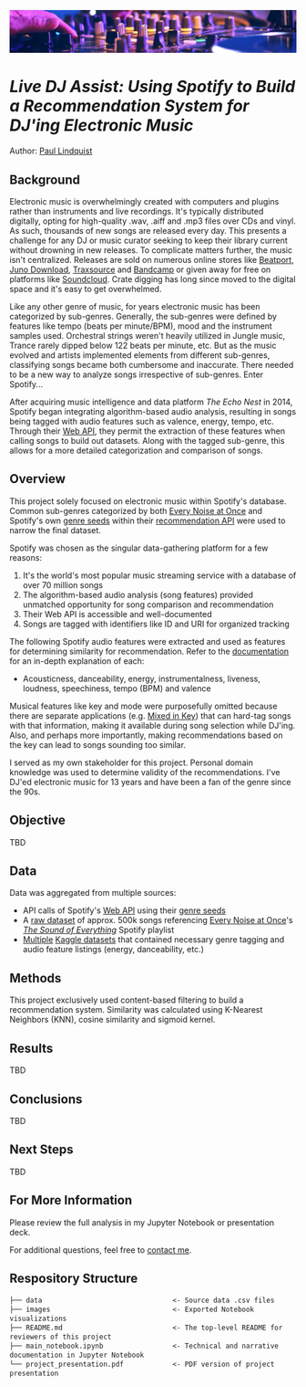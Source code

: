 ![banner](./images/knobs.jpeg)
# *Live DJ Assist: Using Spotify to Build a Recommendation System for DJ'ing Electronic Music*
Author: [Paul Lindquist](https://www.linkedin.com/in/paul-lindquist/)

## Background
Electronic music is overwhelmingly created with computers and plugins rather than instruments and live recordings. It's typically distributed digitally, opting for high-quality .wav, .aiff and .mp3 files over CDs and vinyl. As such, thousands of new songs are released every day. This presents a challenge for any DJ or music curator seeking to keep their library current without drowning in new releases. To complicate matters further, the music isn't centralized. Releases are sold on numerous online stores like [Beatport](https://www.beatport.com/), [Juno Download](https://www.junodownload.com/), [Traxsource](https://www.traxsource.com/) and [Bandcamp](https://bandcamp.com/) or given away for free on platforms like [Soundcloud](https://soundcloud.com/). Crate digging has long since moved to the digital space and it's easy to get overwhelmed.

Like any other genre of music, for years electronic music has been categorized by sub-genres. Generally, the sub-genres were defined by features like tempo (beats per minute/BPM), mood and the instrument samples used. Orchestral strings weren't heavily utilized in Jungle music, Trance rarely dipped below 122 beats per minute, etc. But as the music evolved and artists implemented elements from different sub-genres, classifying songs became both cumbersome and inaccurate. There needed to be a new way to analyze songs irrespective of sub-genres. Enter Spotify...

After acquiring music intelligence and data platform *The Echo Nest* in 2014, Spotify began integrating algorithm-based audio analysis, resulting in songs being tagged with audio features such as valence, energy, tempo, etc. Through their [Web API](https://developer.spotify.com/documentation/web-api/), they permit the extraction of these features when calling songs to build out datasets. Along with the tagged sub-genre, this allows for a more detailed categorization and comparison of songs.

## Overview
This project solely focused on electronic music within Spotify's database. Common sub-genres categorized by both [Every Noise at Once](https://everynoise.com/) and Spotify's own [genre seeds](https://developer.spotify.com/console/get-available-genre-seeds/) within their [recommendation API](https://developer.spotify.com/documentation/web-api/reference/#/operations/get-recommendations) were used to narrow the final dataset.

Spotify was chosen as the singular data-gathering platform for a few reasons:
1. It's the world's most popular music streaming service with a database of over 70 million songs
2. The algorithm-based audio analysis (song features) provided unmatched opportunity for song comparison and recommendation
3. Their Web API is accessible and well-documented
4. Songs are tagged with identifiers like ID and URI for organized tracking

The following Spotify audio features were extracted and used as features for determining similarity for recommendation. Refer to the [documentation](https://developer.spotify.com/documentation/web-api/reference/#/operations/get-several-audio-features) for an in-depth explanation of each:
- Acousticness, danceability, energy, instrumentalness, liveness, loudness, speechiness, tempo (BPM) and valence

Musical features like key and mode were purposefully omitted because there are separate applications (e.g. [Mixed in Key](https://mixedinkey.com/)) that can hard-tag songs with that information, making it available during song selection while DJ'ing. Also, and perhaps more importantly, making recommendations based on the key can lead to songs sounding too similar. 

I served as my own stakeholder for this project. Personal domain knowledge was used to determine validity of the recommendations. I've DJ'ed electronic music for 13 years and have been a fan of the genre since the 90s.

## Objective
TBD

## Data
Data was aggregated from multiple sources:
- API calls of Spotify's [Web API](https://developer.spotify.com/documentation/web-api/) using their [genre seeds](https://developer.spotify.com/console/get-available-genre-seeds/)
- A [raw dataset](https://www.kaggle.com/nikitricky/every-noise-at-once?select=songs.csv) of approx. 500k songs referencing [Every Noise at Once](https://everynoise.com/)'s *[The Sound of Everything](https://open.spotify.com/playlist/69fEt9DN5r4JQATi52sRtq)* Spotify playlist
- [Multiple](https://www.kaggle.com/christinobarbosa/spotify-dataset?select=Spotify_dataset.csv) [Kaggle datasets](https://www.kaggle.com/vatsalmavani/spotify-dataset?select=data) that contained necessary genre tagging and audio feature listings (energy, danceability, etc.)

## Methods
This project exclusively used content-based filtering to build a recommendation system. Similarity was calculated using K-Nearest Neighbors (KNN), cosine similarity and sigmoid kernel.

## Results
TBD

## Conclusions
TBD

## Next Steps
TBD

## For More Information
Please review the full analysis in my Jupyter Notebook or presentation deck.

For additional questions, feel free to [contact me](https://www.linkedin.com/in/paul-lindquist/).

## Respository Structure
```
├── data                                <- Source data .csv files
├── images                              <- Exported Notebook visualizations
├── README.md                           <- The top-level README for reviewers of this project
├── main_notebook.ipynb                 <- Technical and narrative documentation in Jupyter Notebook
└── project_presentation.pdf            <- PDF version of project presentation
```

